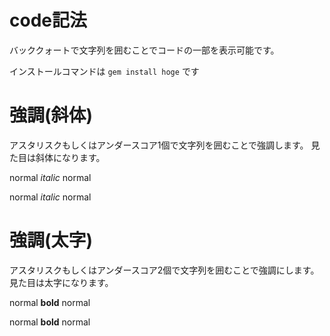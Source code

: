 # code記法

バッククォートで文字列を囲むことでコードの一部を表示可能です。

インストールコマンドは `gem install hoge` です

# 強調(斜体)

アスタリスクもしくはアンダースコア1個で文字列を囲むことで強調します。
見た目は斜体になります。

normal *italic* normal

normal _italic_ normal


# 強調(太字)

アスタリスクもしくはアンダースコア2個で文字列を囲むことで強調にします。
見た目は太字になります。

normal **bold** normal

normal __bold__ normal
